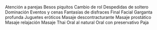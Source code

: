 Atención a parejas
Besos piquitos
Cambio de rol
Despedidas de soltero
Dominación
Eventos y cenas
Fantasías de disfraces
Final Facial
Garganta profunda
Juguetes eróticos
Masaje descontracturante
Masaje prostático
Masaje relajación
Masaje Thai
Oral al natural
Oral con preservativo
Paja

